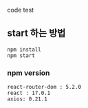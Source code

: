 code test

## start 하는 방법
```cdn
npm install 
npm start
```
### npm version
```npm
react-router-dom : 5.2.0
react : 17.0.1
axios: 0.21.1
```
